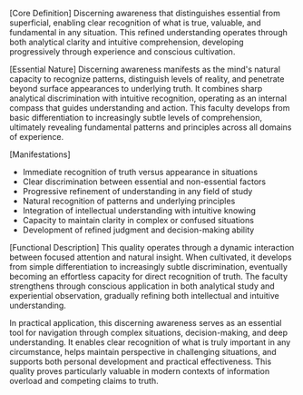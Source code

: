 [Core Definition]
Discerning awareness that distinguishes essential from superficial, enabling clear recognition of what is true, valuable, and fundamental in any situation. This refined understanding operates through both analytical clarity and intuitive comprehension, developing progressively through experience and conscious cultivation.

[Essential Nature]
Discerning awareness manifests as the mind's natural capacity to recognize patterns, distinguish levels of reality, and penetrate beyond surface appearances to underlying truth. It combines sharp analytical discrimination with intuitive recognition, operating as an internal compass that guides understanding and action. This faculty develops from basic differentiation to increasingly subtle levels of comprehension, ultimately revealing fundamental patterns and principles across all domains of experience.

[Manifestations]
- Immediate recognition of truth versus appearance in situations
- Clear discrimination between essential and non-essential factors
- Progressive refinement of understanding in any field of study
- Natural recognition of patterns and underlying principles
- Integration of intellectual understanding with intuitive knowing
- Capacity to maintain clarity in complex or confused situations
- Development of refined judgment and decision-making ability

[Functional Description]
This quality operates through a dynamic interaction between focused attention and natural insight. When cultivated, it develops from simple differentiation to increasingly subtle discrimination, eventually becoming an effortless capacity for direct recognition of truth. The faculty strengthens through conscious application in both analytical study and experiential observation, gradually refining both intellectual and intuitive understanding.

In practical application, this discerning awareness serves as an essential tool for navigation through complex situations, decision-making, and deep understanding. It enables clear recognition of what is truly important in any circumstance, helps maintain perspective in challenging situations, and supports both personal development and practical effectiveness. This quality proves particularly valuable in modern contexts of information overload and competing claims to truth.